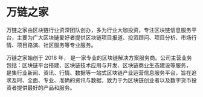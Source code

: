 # 万链之家

万链之家由区块链行业资深团队创办，多为行业大咖投资，专注区块链信息服务平台，主要为广大区块链爱好者提供区块链项目报道、投资顾问、项目分析、市场行情、项目路演、社区服务等专业服务。

万链之家始创于 2018 年， 是一家专业的区块链解决方案服务商。公司主营业务包括：区块链平台搭建、区块链技术应用与开发、区块链商业生态建设等服务， 是集行业新闻、资讯、行情、数据等一站式区块链产业运营信息服务平台，旨在追求及时、全面、专业、准确的资讯与数据，致力于为区块链创业者以及数字货币投资者提供最好的产品和服务。

